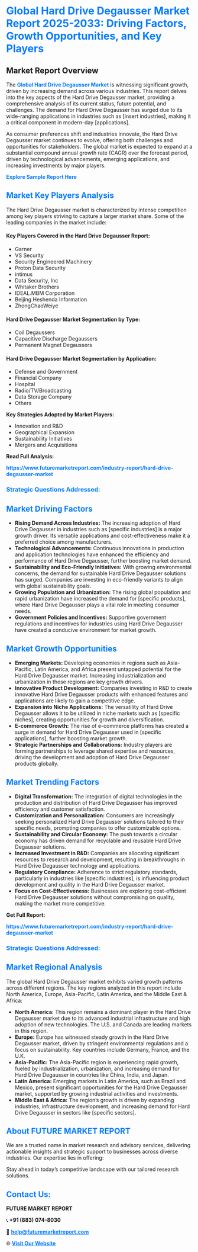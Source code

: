<h1 style="color: #007BFF;">Global Hard Drive Degausser Market Report 2025-2033: Driving Factors, Growth Opportunities, and Key Players</h1>

<section id="overview">
<h2>Market Report Overview</h2>
<p>The <a href="https://www.futuremarketreport.com/industry-report/hard-drive-degausser-market" style="color: #007BFF; text-decoration: none;"><strong>Global Hard Drive Degausser Market</strong></a> is witnessing significant growth, driven by increasing demand across various industries. This report delves into the key aspects of the Hard Drive Degausser market, providing a comprehensive analysis of its current status, future potential, and challenges. The demand for Hard Drive Degausser has surged due to its wide-ranging applications in industries such as [insert industries], making it a critical component in modern-day [applications].</p>
<p>As consumer preferences shift and industries innovate, the Hard Drive Degausser market continues to evolve, offering both challenges and opportunities for stakeholders. The global market is expected to expand at a substantial compound annual growth rate (CAGR) over the forecast period, driven by technological advancements, emerging applications, and increasing investments by major players.</p>
</section>

<section id="overview">
<p><a href="https://www.futuremarketreport.com/request-sample/reportId=59027" style="color: #007BFF; text-decoration: none;"><strong>Explore Sample Report Here</strong></a></p>
</section>

<section id="key-players">
<h2 style="color: #007BFF;">Market Key Players Analysis</h2>
<p>The Hard Drive Degausser market is characterized by intense competition among key players striving to capture a larger market share. Some of the leading companies in the market include:</p>
<h4>Key Players Covered in the Hard Drive Degausser Report:</h4>
<ul><li>Garner</li><li>VS Security</li><li>Security Engineered Machinery</li><li>Proton Data Security</li><li>intimus</li><li>Data Security, Inc</li><li>Whitaker Brothers</li><li>IDEAL.MBM Corporation</li><li>Beijing Heshenda Information</li><li>ZhongChaoWeiye</li></ul>
<h4>Hard Drive Degausser Market Segmentation by Type:</h4>
<ul><li>Coil Degaussers</li><li>Capacitive Discharge Degaussers</li><li>Permanent Magnet Degaussers</li></ul>

<h4>Hard Drive Degausser Market Segmentation by Application:</h4>
<ul><li>Defense and Government</li><li>Financial Company</li><li>Hospital</li><li>Radio/TV/Broadcasting</li><li>Data Storage Company</li><li>Others</li></ul>
<p><strong>Key Strategies Adopted by Market Players:</strong></p>
<ul>
<li>Innovation and R&D</li>
<li>Geographical Expansion</li>
<li>Sustainability Initiatives</li>
<li>Mergers and Acquisitions</li>
</ul>
</section>

<section>
<p><strong>Read Full Analysis: </strong></p><a href="https://www.futuremarketreport.com/industry-report/hard-drive-degausser-market" style="color: #007BFF; text-decoration: none;"><strong>https://www.futuremarketreport.com/industry-report/hard-drive-degausser-market</strong></a>
<h3 style="color: #007BFF;">Strategic Questions Addressed:</h3>
</section>

<section id="driving-factors">
<h2 style="color: #007BFF;">Market Driving Factors</h2>
<ul>
<li><strong>Rising Demand Across Industries:</strong> The increasing adoption of Hard Drive Degausser in industries such as [specific industries] is a major growth driver. Its versatile applications and cost-effectiveness make it a preferred choice among manufacturers.</li>
<li><strong>Technological Advancements:</strong> Continuous innovations in production and application technologies have enhanced the efficiency and performance of Hard Drive Degausser, further boosting market demand.</li>
<li><strong>Sustainability and Eco-Friendly Initiatives:</strong> With growing environmental concerns, the demand for sustainable Hard Drive Degausser solutions has surged. Companies are investing in eco-friendly variants to align with global sustainability goals.</li>
<li><strong>Growing Population and Urbanization:</strong> The rising global population and rapid urbanization have increased the demand for [specific products], where Hard Drive Degausser plays a vital role in meeting consumer needs.</li>
<li><strong>Government Policies and Incentives:</strong> Supportive government regulations and incentives for industries using Hard Drive Degausser have created a conducive environment for market growth.</li>
</ul>
</section>

<section id="growth-opportunities">
<h2 style="color: #007BFF;">Market Growth Opportunities</h2>
<ul>
<li><strong>Emerging Markets:</strong> Developing economies in regions such as Asia-Pacific, Latin America, and Africa present untapped potential for the Hard Drive Degausser market. Increasing industrialization and urbanization in these regions are key growth drivers.</li>
<li><strong>Innovative Product Development:</strong> Companies investing in R&D to create innovative Hard Drive Degausser products with enhanced features and applications are likely to gain a competitive edge.</li>
<li><strong>Expansion into Niche Applications:</strong> The versatility of Hard Drive Degausser allows it to be utilized in niche markets such as [specific niches], creating opportunities for growth and diversification.</li>
<li><strong>E-commerce Growth:</strong> The rise of e-commerce platforms has created a surge in demand for Hard Drive Degausser used in [specific applications], further boosting market growth.</li>
<li><strong>Strategic Partnerships and Collaborations:</strong> Industry players are forming partnerships to leverage shared expertise and resources, driving the development and adoption of Hard Drive Degausser products globally.</li>
</ul>
</section>

<section id="trending-factors">
<h2 style="color: #007BFF;">Market Trending Factors</h2>
<ul>
<li><strong>Digital Transformation:</strong> The integration of digital technologies in the production and distribution of Hard Drive Degausser has improved efficiency and customer satisfaction.</li>
<li><strong>Customization and Personalization:</strong> Consumers are increasingly seeking personalized Hard Drive Degausser solutions tailored to their specific needs, prompting companies to offer customizable options.</li>
<li><strong>Sustainability and Circular Economy:</strong> The push towards a circular economy has driven demand for recyclable and reusable Hard Drive Degausser solutions.</li>
<li><strong>Increased Investment in R&D:</strong> Companies are allocating significant resources to research and development, resulting in breakthroughs in Hard Drive Degausser technology and applications.</li>
<li><strong>Regulatory Compliance:</strong> Adherence to strict regulatory standards, particularly in industries like [specific industries], is influencing product development and quality in the Hard Drive Degausser market.</li>
<li><strong>Focus on Cost-Effectiveness:</strong> Businesses are exploring cost-efficient Hard Drive Degausser solutions without compromising on quality, making the market more competitive.</li>
</ul>
</section>

<section>
<p><strong>Get Full Report: </strong></p><a href="https://www.futuremarketreport.com/industry-report/hard-drive-degausser-market" style="color: #007BFF; text-decoration: none;"><strong>https://www.futuremarketreport.com/industry-report/hard-drive-degausser-market</strong></a>
<h3 style="color: #007BFF;">Strategic Questions Addressed:</h3>
</section>


<section id="regional-analysis">
<h2 style="color: #007BFF;">Market Regional Analysis</h2>
<p>The global Hard Drive Degausser market exhibits varied growth patterns across different regions. The key regions analyzed in this report include North America, Europe, Asia-Pacific, Latin America, and the Middle East & Africa:</p>
<ul>
<li><strong>North America:</strong> This region remains a dominant player in the Hard Drive Degausser market due to its advanced industrial infrastructure and high adoption of new technologies. The U.S. and Canada are leading markets in this region.</li>
<li><strong>Europe:</strong> Europe has witnessed steady growth in the Hard Drive Degausser market, driven by stringent environmental regulations and a focus on sustainability. Key countries include Germany, France, and the U.K.</li>
<li><strong>Asia-Pacific:</strong> The Asia-Pacific region is experiencing rapid growth, fueled by industrialization, urbanization, and increasing demand for Hard Drive Degausser in countries like China, India, and Japan.</li>
<li><strong>Latin America:</strong> Emerging markets in Latin America, such as Brazil and Mexico, present significant opportunities for the Hard Drive Degausser market, supported by growing industrial activities and investments.</li>
<li><strong>Middle East & Africa:</strong> The region’s growth is driven by expanding industries, infrastructure development, and increasing demand for Hard Drive Degausser in sectors like [specific sectors].</li>
</ul>
</section>

<footer>
<h2 style="color: #007BFF;">About FUTURE MARKET REPORT</h2>
<p>We are a trusted name in market research and advisory services, delivering actionable insights and strategic support to businesses across diverse industries. Our expertise lies in offering:</p>

<p>Stay ahead in today’s competitive landscape with our tailored research solutions.</p>

<h2 style="color: #007BFF;">Contact Us:</h2>
<p><strong>FUTURE MARKET REPORT</strong></p>
<p>📞 <strong>+91 (883) 074-8030</strong></p>
<p>📧 <strong><a href="mailto:help@futuremarketreport.com" style="color: #007BFF;">help@futuremarketreport.com</a></strong></p>
<p>🌐 <strong><a href="https://www.futuremarketreport.com/" style="color: #007BFF;">Visit Our Website</a></strong></p>
</footer>